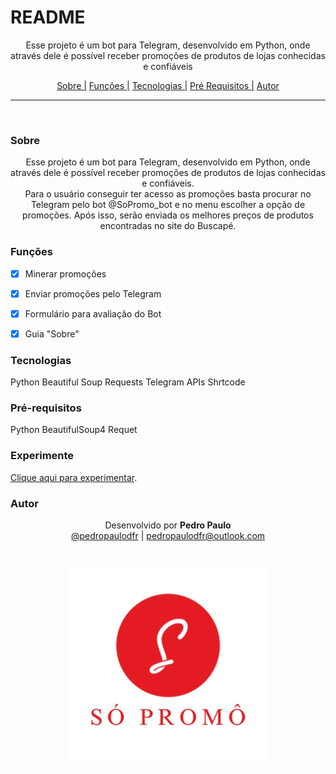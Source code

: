 # README

<p align="center">Esse projeto é um bot para Telegram, desenvolvido em Python, onde através dele é possível receber promoções de produtos de lojas conhecidas e confiáveis</p>

<p align="center">
  <a href="#sobre">Sobre |</a>
  <a href="#funções">Funções |</a>
  <a href="#tecnologias">Tecnologias |</a>
  <a href="#pré-requisitos">Pré Requisitos |</a>
  <a href="#autor">Autor</a>
</p>

---

<br>


### Sobre

<p align="center">Esse projeto é um bot para Telegram, desenvolvido em Python, onde através dele é possível receber promoções de produtos de lojas conhecidas e confiáveis. <br>Para o usuário conseguir ter acesso as promoções basta procurar no Telegram pelo bot @SoPromo_bot e no menu escolher a opção de promoções. Após isso, serão enviada os melhores preços de produtos encontradas no site do Buscapé.</p>


### Funções

- [x] Minerar promoções
- [x] Enviar promoções pelo Telegram
- [x] Formulário para avaliação do Bot
- [x] Guia "Sobre"


### Tecnologias

Python
Beautiful Soup
Requests
Telegram APIs
Shrtcode


### Pré-requisitos

Python
BeautifulSoup4
Requet


### Experimente

[Clique aqui para experimentar](https://t.me/SoPromo_bot).


### Autor

<p align="center"> Desenvolvido por <b>Pedro Paulo</b><br>
  <a href="https://www.instagram.com/pedropaulodfr/" >@pedropaulodfr</a> | <a href="mailto:pedropaulodfr@outlook.com ">pedropaulodfr@outlook.com </a></p>


<h1 align="center">
  <img alt="Readme" src="https://raw.githubusercontent.com/pedropaulodfr/sopromocao/main/image/avatar5065125335-0.jpg" width="320" height="320" />
</h1>
